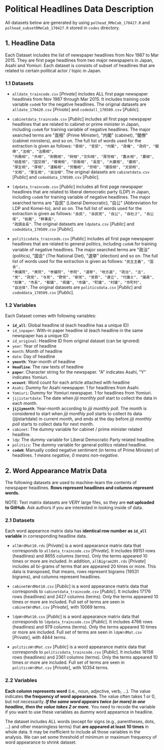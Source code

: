 # Political Headlines Data Description

All datasets below are generated by using <code>polhead_RMeCab_170427.R</code> and <code>polhead_subsetRMeCab_170427.R</code> stored in <code>codes</code> directory.

## 1. Headline Data <br>

Each Dataset includes the list of newspaper headlines from Nov 1987 to Mar 2015. They are first page headlines from two major newspapers in Japan, Asahi and Yomiuri. Each dataset is consists of subset of headlines that are related to certain political actor / topic in Japan.

### 1.1 Datasets
 * <code>alldate_traincode.csv</code> [*Private*] includes ALL first page newspaper headlines from Nov 1987 through Mar 2015. It includes training code variable <code>codeN</code> for the negative headlines. The original datasets are <code>alldate_170420.csv</code> [*Private*] and <code>codedall_170509.csv</code> [*Public*].

 * <code>cabinetdata_traincode.csv</code> [*Public*] includes all first page newspaper headlines that are related to cabinet or prime minister in Japan, including <code>codeN</code> for training variable of negative headlines. The major searched terms are "首相" (Prime Minister), "内閣" (cabinet), "閣僚" (cabinet ministers), and so on. The full list of words used for the extraction is given as follows: <code>"首相", "官邸", "内閣", "政権", "政府", "閣僚","法相", "法務相", "外務相", "外相", "財務相", "財相","文科相", "厚労相", "農水相", "農相", "経産相", "国交相", "環境相", "防衛相", "長官", "大蔵相", "蔵相", "厚生相", "厚相", "運輸相", "労働相", "労相", "建設相", "文部相", "文相", "厚生相", "自治相"</code>. The original datasets are <code>cabinetdata.csv</code> [*Public*] and <code>codeddata_170509.csv</code> [*Public*].<br>

 * <code>ldpdata_traincode.csv</code> [*Public*] includes all first page newspaper headlines that are related to liberal democratic party (LDP) in Japan, including <code>codeN</code> for training variable of negative headlines. The major searched terms are "自民" (Liberal Democratic), "自公" (Abbreviation for LDP and Komei-to), and so on. The full list of words used for the extraction is given as follows: <code>"自民", "自民党", "自公", "自社さ", "自公保", "総裁", "幹事長", "政調会長"</code>. The original datasets are <code>ldpdata.csv</code> [*Public*] and <code>codeddata_170509.csv</code> [*Public*]. <br>

 * <code>politicsdata_traincode.csv</code> [*Public*] includes all first page newspaper headlines that are related to general politics, including <code>codeN</code> for training variable of negative headlines. The major searched terms are "政治" (politics), "国会" (The National Diet), "選挙" (election) and so on. The full list of words used for the extraction is given as follows: <code>"民主主義", "国会", "衆議院", "衆院", "参議院", "参院", "選挙", "地方選", "政治", "法", "党", "政党", "与党", "野党", "新党", "党首", "連立", "代議士", "議員", "知事", "市長", "都議", "県議", "市議", "町議", "村議", "市町村", "自治体"</code>. The original datasets are <code>politicsdata.csv</code> [*Public*] and <code>codeddata_170509.csv</code> [*Public*]. <br>

### 1.2 Variables

Each Dataset comes with following variables:

   * <code>**id_all**</code>: Global headline id (each headline has a unique ID)
   * <code>id_inpaper</code>: With-in paper headline id (each headline in the same newspaper has a unique ID)
   * <code>id_original</code>: Headline ID from original dataset (can be ignored)
   * <code>year</code>: Year of headline
   * <code>month</code>: Month of headline
   * <code>date</code>: Day of headline
   * <code>**ymonth**</code>: Year-month of headline
   * <code>**Headline**</code>: The raw texts of headline
   * <code>**paper**</code>: Character string for the newspaper. "A" indicates Asahi, "Y" indicates Yomiuri.
   * <code>**wcount**</code>: Word count for each article attached with headline
   * <code>Asahi</code>: Dummy for Asahi newspaper. 1 for headlines from Asahi.
   * <code>Yomiuri</code>: Dummy for Yomiuri newspaper. 1 for headlines from Yomiuri.
   * <code>jijistartdate</code>: The date when *jiji monthly poll* start to collect the data in each month.
   * <code>**jijiymonth**</code>: Year-month according to *jiji monthly poll*. The month is considered to start when *jiji monthly poll* starts to collect its data (jijistartdate) in current month, and ends at the day before *jiji monthly poll* starts to collect data for next month.
   * <code>cabinet</code>: The dummy variable for cabinet / prime minister related headline.
   * <code>ldp</code>: The dummy variable for Liberal Democratic Party related headline.
   * <code>politics</code>: The dummy variable for general politics related headline.
   * <code>**codeN**</code>: Manually coded negative sentiment (in terms of Prime Minister) of headlines. *1 means negative, 0 means non-negative.*


## 2. Word Appearance Matrix Data

 The following datasets are used to machine-learn the contents of newspaper headlines. **Rows represent headlines and columns represent words.**

 NOTE: Text matrix datasets are VERY large files, so they are **not uploaded to GitHub**. Ask authors if you are interested in looking inside of data.

 ### 2.1 Datasets

 Each word appearnce matrix data has **identical row number as <code>id_all</code> variable** in corresponding headline data.

  * <code>allWrdMat10.rds</code> [*Private*] is a word appearance matrix data that corresponds to <code>alldata_traincode.csv</code>  [*Private*]. It includes 99151 rows (headlines) and 8655 columns (terms). Only the terms appeared 10 times or more are included. In addition, <code>allBigram20t.rds</code> [*Private*] includes all bi-grams of terms that are appeared 20 times or more. This data is transposed, that means, rows represent bigrams (19531 bigrams), and columns represent headlines. <br>

  * <code>cabinetWrdMat10.csv</code> [*Public*] is a word appearance matrix data that corresponds to <code>cabinetdata_traincode.csv</code> [*Public*]. It includes 17176 rows (headlines) and 2427  columns (terms). Only the terms appeared 10 times or more are included. Full set of terms are seen in <code>cabinetWrdMat.csv</code> [*Private*], with 10069 terms.<br>

  * <code>ldpWrdMat10.csv</code> [*Public*] is a word appearance matrix data that corresponds to <code>ldpdata_traincode.csv</code> [*Public*]. It includes 4766 rows (headlines) and 979 columns (terms). Only the terms appeared 10 times or more are included. Full set of terms are seen in <code>ldpWrdMat.csv</code> [*Private*], with 4844 terms.<br>

  * <code>politicsWrdMat.csv</code>  [*Public*] is a word appearance matrix data that corresponds to <code>politicsdata_traincode.csv</code>  [*Public*]. It includes 16156 rows (headlines) and 2361 columns (terms). Only the terms appeared 10 times or more are included. Full set of terms are seen in <code>politicsWrdMat.csv</code> [*Private*], with 10354 terms.

 ### 2.2 Variables

 **Each column represents word** (i.e., noun, adjective, verb, ...). The value indicates **the frequency of word appearance**. The value often takes 1 or 0, but not necessarily. ***If the same word appears twice (or more) in one headline, then the value takes 2 or more.*** You need to recode the variable if you want to use these variables as dummy word appearnce in headline.

 The dataset includes ALL words (except for signs (e.g., parentheses, dots, ...) and other meaningless terms) that **are appeared at least 10 times** in whole data. It may be inefficient to include all those variables in the analysis. We can set some threshold of minimum or maximum frequency of word appearance to shrink dataset.
